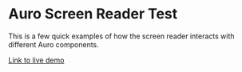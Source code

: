 # Auro Screen Reader Test

This is a few quick examples of how the screen reader interacts with different Auro components.

[Link to live demo](https://auro-screen-reader-test.netlify.app/)
